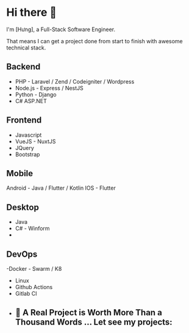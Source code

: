 # Hi there 👋  

I'm [Hưng], a Full-Stack Software Engineer.  

That means I can get a project done from start to finish with awesome technical stack.  

## Backend  
- PHP - Laravel / Zend / Codeigniter / Wordpress  
- Node.js - Express / NestJS  
- Python - Django
- C# ASP.NET 

## Frontend  
- Javascript  
- VueJS - NuxtJS  
- JQuery  
- Bootstrap
## Mobile
Android - Java / Flutter / Kotlin
IOS - Flutter

## Desktop
- Java
- C# - Winform
- 
## DevOps  
 -Docker - Swarm / K8
- Linux
- Github Actions
- Gitlab CI
- ## 🌱 A Real Project is Worth More Than a Thousand Words ... Let see my projects:
